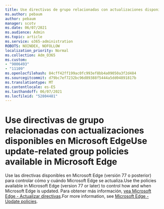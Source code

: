 ```yaml
---
title: Use directivas de grupo relacionadas con actualizaciones disponibles en Microsoft Edge
ms.author: pebaum
author: pebaum
manager: scotv
ms.date: 06/07/2021
ms.audience: Admin
ms.topic: article
ms.service: o365-administration
ROBOTS: NOINDEX, NOFOLLOW
localization_priority: Normal
ms.collection: Adm_O365
ms.custom:
- "9006493"
- "11109"
ms.openlocfilehash: 84cff42ff199ac0fc993ef8bb4a09050a3f2d484
ms.sourcegitcommit: d79bc7ef7232bc96d89388f5444a5dd04891817b
ms.translationtype: MT
ms.contentlocale: es-ES
ms.lasthandoff: 06/07/2021
ms.locfileid: "52804481"
---
```

# <a name="use-update-related-group-policies-available-in-microsoft-edge"></a><span data-ttu-id="01756-102">Use directivas de grupo relacionadas con actualizaciones disponibles en Microsoft Edge</span><span class="sxs-lookup"><span data-stu-id="01756-102">Use update-related group policies available in Microsoft Edge</span></span>

<span data-ttu-id="01756-103">Use las directivas disponibles en Microsoft Edge (versión 77 o posterior) para controlar cómo y cuándo Microsoft Edge se actualiza.</span><span class="sxs-lookup"><span data-stu-id="01756-103">Use the policies available in Microsoft Edge (version 77 or later) to control how and when Microsoft Edge is updated.</span></span> <span data-ttu-id="01756-104">Para obtener más información, [vea Microsoft Edge - Actualizar directivas](/DeployEdge/microsoft-edge-update-policies#available-policies).</span><span class="sxs-lookup"><span data-stu-id="01756-104">For more information, see [Microsoft Edge - Update policies](/DeployEdge/microsoft-edge-update-policies#available-policies).</span></span>